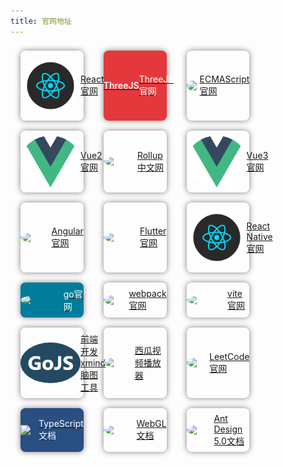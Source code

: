 ```yaml
---
title: 官网地址
---
```


<ul class="program">
    <li>
        <a href="https://react.zcopy.site/">
            <img src="../../public/images/program/react.png" />
            <span>React官网</span>
        </a>
    </li>
    <li style="background: #e4393c;">
        <a href="https://threejs.org/">
            <div style="color: #fff;font-weight: 600;">ThreeJS</div>
            <span style="color: #fff;">ThreeJS官网</span>
        </a>
    </li>
    <li>
        <a href="https://ecma262.docschina.org/">
            <img src="https://ecma262.docschina.org/img/ecma-logo.svg" />
            <span>ECMAScript官网</span>
        </a>
    </li>
    <li>
        <a href="https://v2.cn.vuejs.org/">
            <img src="../../public/images/program/vue.svg" />
            <span>Vue2官网</span>
        </a>
    </li>
    <li>
        <a href="https://www.rollupjs.com/">
            <img src="https://www.rollupjs.com/img/favicon.png" />
            <span>Rollup中文网</span>
        </a>
    </li>
    <li>
        <a href="https://cn.vuejs.org/">
            <img src="../../public/images/program/vue.svg" />
            <span>Vue3官网</span>
        </a>
    </li>
    <li>
        <a href="https://angular.cn/">
            <img src="https://angular.cn/assets/images/logos/angular/angular.svg" />
            <span>Angular官网</span>
        </a>
    </li>
    <li>
        <a href="https://flutter.cn/">
            <img src="https://flutter.cn/assets/images/cn/flutter-cn-logo.png" />
            <span>Flutter官网</span>
        </a>
    </li>
    <li>
        <a href="https://www.reactnative.cn/">
            <img src="../../public/images/program/react.png" />
            <span>React Native官网</span>
        </a>
    </li>
    <li style="background: #007d9c;">
        <a href="https://golang.google.cn/">
            <img src="https://golang.google.cn/images/go-logo-white.svg" />
            <span style="color: #FFF;">go官网</span>
        </a>
    </li>
    <li>
        <a href="https://www.webpackjs.com/">
            <img src="https://docschina.org/static/logo/webpack-offical.svg" />
            <span>webpack官网</span>
        </a>
    </li>
    <li>
        <a href="https://cn.vitejs.dev/">
            <img src="https://cn.vitejs.dev/logo-with-shadow.png" />
            <span>vite官网</span>
        </a>
    </li>
    <li>
        <a href="https://gojs.net/">
            <img src="../../public/images/program/gojs.png" />
            <span>前端开发xmind脑图工具</span>
        </a>
    </li>
    <li>
        <a href="https://h5player.bytedance.com/">
            <img src="https://docschina.org/static/logo/xgplayer.png" />
            <span>西瓜视频播放器</span>
        </a>
    </li>
    <li>
        <a href="https://leetcode.cn/">
            <img src="https://static.leetcode-cn.com/cn-frontendx-assets/production/_next/static/images/logo-ff2b712834cf26bf50a5de58ee27bcef.png" />
            <span>LeetCode官网</span>
        </a>
    </li>
    <li style="background: #294E80;">
        <a href="https://www.tslang.cn/">
            <img style="border-radius: 0;" src="https://www.tslang.cn/assets/images/logo_nocircle.svg" />
            <span style="color: #fff;">TypeScript文档</span>
        </a>
    </li>
    <li>
        <a href="https://webglfundamentals.org/">
            <img src="https://webglfundamentals.org/webgl/lessons/resources/rss-icon.svg" />
            <span>WebGL文档</span>
        </a>
    </li>
    <li>
        <a href="https://ant.design/">
            <img src="https://gw.alipayobjects.com/zos/rmsportal/KDpgvguMpGfqaHPjicRK.svg" />
            <span>Ant Design 5.0文档</span>
        </a>
    </li>
</ul>

<style>
    ul.program {
        margin: 0;
        padding: 0;
        display: flex;
        justify-content: flex-start;
        flex-wrap: wrap;
    }
    ul.program > li {
        width: 20%;
        margin: 8px 16px;
        border-radius: 8px;
        list-style: none;
        box-shadow: 0 0 10px 0px rgba(0,0,0,0.5);
        padding: 8px 0;
        display: flex;
        flex-direction: column;
        align-items: center;
    }
    ul.program > li > a {
        display: block;
        width: 100%;
        height: 100%;
        display: flex;
        flex-direction: row;
        justify-content: space-around;
        align-items: center;
        cursor: pointer;
    }
    ul.program > li > a:hover {
        text-decoration: none;
        opacity: 1;
    }
    ul.program > li > a > img {
        display: block;
        width: 96px;
        height: auto;
        border-radius: 50%;
    }
</style>
